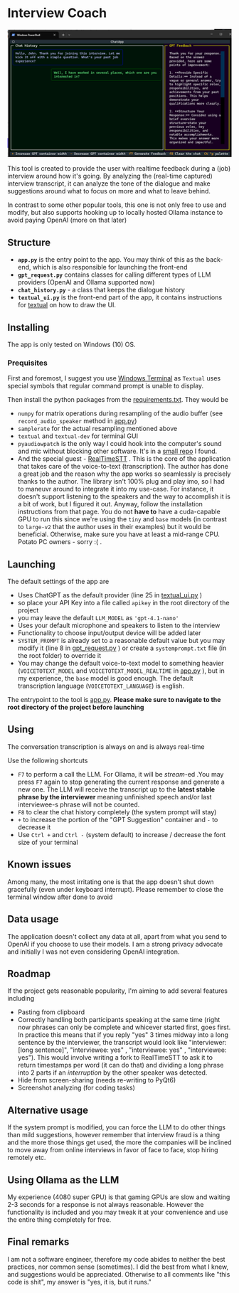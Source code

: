 # Interview Coach

![Screenshot](Readme/Screenshot.png)

This tool is created to provide the user with realtime feedback during a (job) interview around how it's going. By analyzing the (real-time captured) interview transcript, it can analyze the tone of the dialogue and make suggestions around what to focus on more and what to leave behind.

In contrast to some other popular tools, this one is not only free to use and modify, but also supports hooking up to locally hosted Ollama instance to avoid paying OpenAI (more on that later)

## Structure

- **`app.py`** is the entry point to the app. You may think of this as the back-end, which is also responsible for launching the front-end
- **`gpt_request.py`** contains classes for calling different types of LLM providers (OpenAI and Ollama supported now)
- **`chat_history.py`** - a class that keeps the dialogue history
- **`textual_ui.py`** is the front-end part of the app, it contains instructions for [textual](https://github.com/Textualize/textual) on how to draw the UI. 

## Installing

The app is only tested on Windows (10) OS.

### Prequisites

First and foremost, I suggest you use [Windows Terminal](https://learn.microsoft.com/en-us/windows/terminal/install) as `Textual` uses special symbols that regular command prompt is unable to display.

Then install the python packages from the [requirements.txt](requirements.txt). They would be
* `numpy` for matrix operations during resampling of the audio buffer (see `record_audio_speaker` method in [app.py](app.py))
* `samplerate` for the actual resampling mentioned above
* `textual` and `textual-dev` for terminal GUI
* `pyaudiowpatch` is the only way I could hook into the computer's sound and mic without blocking other software. It's in a [small repo](https://github.com/s0d3s/PyAudioWPatch/) I found.
* And the special guest - [RealTimeSTT](https://github.com/KoljaB/RealtimeSTT) . This is the core of the application that takes care of the voice-to-text (transcription). The author has done a great job and the reason why the app works so seamlessly is precisely thanks to the author. The library isn't 100% plug and play imo, so I had to maneuvr around to integrate it into my use-case. For instance, it doesn't support listening to the speakers and the way to accomplish it is a bit of work, but I figured it out. Anyway, follow the installation instructions from that page. You do not **have to** have a cuda-capable GPU to run this since we're using the `tiny` and `base` models (in contrast to `large-v2` that the author uses in their examples) but it would be beneficial. Otherwise, make sure you have at least a mid-range CPU. Potato PC owners - sorry :( .  

## Launching

The default settings of the app are
- Uses ChatGPT as the default provider (line 25 in [textual_ui.py](textual_ui.py) )
 - so place your API Key into a file called `apikey` in the root directory of the project
 - you may leave the default `LLM_MODEL` as `'gpt-4.1-nano'`
- Uses your default microphone and speakers to listen to the interview
 - Functionality to choose input/output device will be added later
- `SYSTEM_PROMPT` is already set to a reasonable default value but you may modify it (line 8 in [gpt_request.py](gpt_request.py) ) or create a `systemprompt.txt` file (in the root folder) to override it
- You may change the default voice-to-text model to something heavier (`VOICETOTEXT_MODEL` and `VOICETOTEXT_MODEL_REALTIME` in [app.py](app.py) ), but in my experience, the `base` model is good enough. The default transcription language (`VOICETOTEXT_LANGUAGE`) is `en`glish.

The entrypoint to the tool is [app.py](app.py). **Please make sure to navigate to the root directory of the project before launching**

## Using
The conversation transcription is always on and is always real-time

Use the following shortcuts
* `F7` to perform a call the LLM. For Ollama, it will be _stream_-ed .You may press `F7` again to stop generating the current response and generate a new one. The LLM will receive the transcript up to the **latest stable phrase by the interviewer** meaning unfinished speech and/or last interviewee-s phrase will not be counted.
* `F8` to clear the chat history completely (the system prompt will stay)
* `+` to increase the portion of the "GPT Suggestion" container and `-` to decrease it
* Use `Ctrl +` and `Ctrl -` (system default) to increase / decrease the font size of your terminal

## Known issues

Among many, the most irritating one is that the app doesn't shut down gracefully (even under keyboard interrupt). Please remember to close the terminal window after done to avoid 

## Data usage

The application doesn't collect any data at all, apart from what you send to OpenAI if you choose to use their models. I am a strong privacy advocate and initially I was not even considering OpenAI integration.

## Roadmap

If the project gets reasonable popularity, I'm aiming to add several features including
* Pasting from clipboard
* Correctly handling both participants speaking at the same time (right now phrases can only be complete and whicever started first, goes first. In practice this means that if you reply "yes" 3 times midway into a long sentence by the interviewer, the transcript would look like "interviewer: [long sentence]", "interviewee: yes" , "interviewee: yes" , "interviewee: yes"). This would involve writing a fork to RealTimeSTT to ask it to return timestamps per word (it can do that) and dividing a long phrase into 2 parts if an _interruption_ by the other speaker was detected. 
* Hide from screen-sharing (needs re-writing to PyQt6)
* Screenshot analyzing (for coding tasks)

## Alternative usage

If the system prompt is modified, you can force the LLM to do other things than mild suggestions, however remember that interview fraud is a thing and the more those things get used, the more the companies will be inclined to move away from online interviews in favor of face to face, stop hiring remotely etc. 

## Using Ollama as the LLM

My experience (4080 super GPU) is that gaming GPUs are slow and waiting 2-3 seconds for a response is not always reasonable. However the functionality is included and you may tweak it at your convenience and use the entire thing completely for free. 

## Final remarks

I am not a software engineer, therefore my code abides to neither the best practices, nor common sense (sometimes). I did the best from what I knew, and suggestions would be appreciated. Otherwise to all comments like "this code is shit", my answer is "yes, it is, but it runs."
